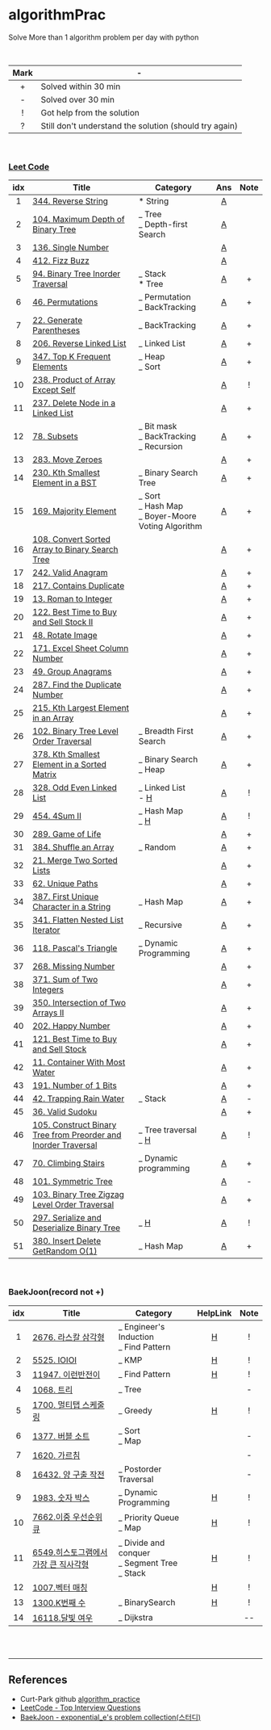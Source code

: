 # algorithmPrac

Solve More than 1 algorithm problem per day with python

<br>

| Mark | -                                                      |
| :--: | ------------------------------------------------------ |
|  +   | Solved within 30 min                                   |
|  -   | Solved over 30 min                                     |
|  !   | Got help from the solution                             |
|  ?   | Still don't understand the solution (should try again) |

<br>

### [Leet Code](https://github.com/chichchic/algorithmPrac/blob/master/leetcode/)

| idx  | Title                                                        | Category                                                     |                             Ans                              | Note |
| :--: | ------------------------------------------------------------ | ------------------------------------------------------------ | :----------------------------------------------------------: | :--: |
|  1   | [344. Reverse String](https://leetcode.com/problems/reverse-string/) | \* String                                                    | [A](https://github.com/chichchic/algorithmPrac/blob/master/leetcode/200223_344.cpp) |      |
|  2   | [104. Maximum Depth of Binary Tree](https://leetcode.com/problems/reverse-string/) | _ Tree<br>_ Depth-first Search                               | [A](https://github.com/chichchic/algorithmPrac/blob/master/leetcode/200222_104.cpp) |      |
|  3   | [136. Single Number](https://leetcode.com/problems/single-number/) |                                                              | [A](https://github.com/chichchic/algorithmPrac/blob/master/leetcode/200224_136.cpp) |      |
|  4   | [412. Fizz Buzz](https://leetcode.com/problems/fizz-buzz/)   |                                                              | [A](https://github.com/chichchic/algorithmPrac/blob/master/leetcode/200225_412.cpp) |      |
|  5   | [94. Binary Tree Inorder Traversal](https://leetcode.com/problems/binary-tree-inorder-traversal/) | _ Stack<br>\* Tree                                           | [A](https://github.com/chichchic/algorithmPrac/blob/master/leetcode/200226_94.md) |  +   |
|  6   | [46. Permutations](https://leetcode.com/problems/permutations/) | _ Permutation<br>_ BackTracking                              | [A](https://github.com/chichchic/algorithmPrac/blob/master/leetcode/200227_46.md) |  +   |
|  7   | [22. Generate Parentheses](https://leetcode.com/problems/generate-parentheses/) | _ BackTracking                                               | [A](https://github.com/chichchic/algorithmPrac/blob/master/leetcode/200227_22.md) |  +   |
|  8   | [206. Reverse Linked List](https://leetcode.com/problems/reverse-linked-list/) | _ Linked List                                                | [A](https://github.com/chichchic/algorithmPrac/blob/master/leetcode/200302_206.md) |  +   |
|  9   | [347. Top K Frequent Elements](https://leetcode.com/problems/top-k-frequent-elements/) | _ Heap<br>_ Sort                                             | [A](https://github.com/chichchic/algorithmPrac/blob/master/leetcode/200303_347.md) |  +   |
|  10  | [238. Product of Array Except Self](https://leetcode.com/problems/product-of-array-except-self/) |                                                              | [A](https://github.com/chichchic/algorithmPrac/blob/master/leetcode/200304_238.md) |  !   |
|  11  | [237. Delete Node in a Linked List](https://leetcode.com/problems/delete-node-in-a-linked-list/) |                                                              | [A](https://github.com/chichchic/algorithmPrac/blob/master/leetcode/200305_237.md) |  +   |
|  12  | [78. Subsets](https://leetcode.com/problems/subsets/)        | _ Bit mask<br>_ BackTracking<br>_ Recursion                  | [A](https://github.com/chichchic/algorithmPrac/blob/master/leetcode/200306_78.md) |  +   |
|  13  | [283. Move Zeroes](https://leetcode.com/problems/move-zeroes/) |                                                              | [A](https://github.com/chichchic/algorithmPrac/blob/master/leetcode/200309_283.md) |  +   |
|  14  | [230. Kth Smallest Element in a BST](https://leetcode.com/problems/kth-smallest-element-in-a-bst/) | _ Binary Search Tree                                         | [A](https://github.com/chichchic/algorithmPrac/blob/master/leetcode/200309_230.md) |  +   |
|  15  | [169. Majority Element](https://leetcode.com/problems/majority-element/) | _ Sort<br />_ Hash Map<br />_ Boyer-Moore Voting Algorithm   | [A](https://github.com/chichchic/algorithmPrac/blob/master/leetcode/200311_169.md) |  +   |
|  16  | [108. Convert Sorted Array to Binary Search Tree](https://leetcode.com/problems/convert-sorted-array-to-binary-search-tree/) |                                                              | [A](https://github.com/chichchic/algorithmPrac/blob/master/leetcode/200312_108.md) |  +   |
|  17  | [242. Valid Anagram](https://leetcode.com/problems/valid-anagram/) |                                                              | [A](https://github.com/chichchic/algorithmPrac/blob/master/leetcode/200313_242.md) |  +   |
|  18  | [217. Contains Duplicate](https://leetcode.com/problems/contains-duplicate/) |                                                              | [A](https://github.com/chichchic/algorithmPrac/blob/master/leetcode/200316_217.md) |  +   |
|  19  | [13. Roman to Integer](https://leetcode.com/problems/roman-to-integer/) |                                                              | [A](https://github.com/chichchic/algorithmPrac/blob/master/leetcode/200317_13.md) |  +   |
|  20  | [122. Best Time to Buy and Sell Stock II](https://leetcode.com/problems/best-time-to-buy-and-sell-stock-ii/) |                                                              | [A](https://github.com/chichchic/algorithmPrac/blob/master/leetcode/200318_122.md) |  +   |
|  21  | [48. Rotate Image](https://leetcode.com/problems/rotate-image/) |                                                              | [A](https://github.com/chichchic/algorithmPrac/blob/master/leetcode/200319_48.md) |  +   |
|  22  | [171. Excel Sheet Column Number](https://leetcode.com/problems/excel-sheet-column-number/) |                                                              | [A](https://github.com/chichchic/algorithmPrac/blob/master/leetcode/200320_171.md) |  +   |
|  23  | [49. Group Anagrams](https://leetcode.com/problems/group-anagrams/) |                                                              | [A](https://github.com/chichchic/algorithmPrac/blob/master/leetcode/200323_49.md) |  +   |
|  24  | [287. Find the Duplicate Number](https://leetcode.com/problems/find-the-duplicate-number/) |                                                              | [A](https://github.com/chichchic/algorithmPrac/blob/master/leetcode/200324_287.md) |  +   |
|  25  | [215. Kth Largest Element in an Array](https://leetcode.com/problems/kth-largest-element-in-an-array/) |                                                              | [A](https://github.com/chichchic/algorithmPrac/blob/master/leetcode/200325_215.md) |  +   |
|  26  | [102. Binary Tree Level Order Traversal](https://leetcode.com/problems/binary-tree-level-order-traversal/) | _ Breadth First Search                                       | [A](https://github.com/chichchic/algorithmPrac/blob/master/leetcode/200326_102.md) |  +   |
|  27  | [378. Kth Smallest Element in a Sorted Matrix](https://leetcode.com/problems/kth-smallest-element-in-a-sorted-matrix/) | _ Binary Search <br />_ Heap                                 | [A](https://github.com/chichchic/algorithmPrac/blob/master/leetcode/200327_378.md) |  +   |
|  28  | [328. Odd Even Linked List](https://leetcode.com/problems/odd-even-linked-list/) | _ Linked List<br />- [H](https://leetcode.com/problems/odd-even-linked-list/solution/) | [A](https://github.com/chichchic/algorithmPrac/blob/master/leetcode/200330_328.md) |  !   |
|  29  | [454. 4Sum II](https://leetcode.com/problems/4sum-ii/)       | _ Hash Map<br />_ [H](https://leetcode.com/problems/4sum-ii/discuss/557856/C%2B%2B-O(n*n)-with-clear-explanation) | [A](https://github.com/chichchic/algorithmPrac/blob/master/leetcode/200402_454.md) |  !   |
|  30  | [289. Game of Life](https://leetcode.com/problems/game-of-life/) |                                                              | [A](https://github.com/chichchic/algorithmPrac/blob/master/leetcode/200403_289.md) |  +   |
|  31  | [384. Shuffle an Array](https://leetcode.com/problems/shuffle-an-array/) | _ Random                                                     | [A](https://github.com/chichchic/algorithmPrac/blob/master/leetcode/200406_384.md) |  +   |
|  32  | [21. Merge Two Sorted Lists](https://leetcode.com/problems/merge-two-sorted-lists/) |                                                              | [A](https://github.com/chichchic/algorithmPrac/blob/master/leetcode/200407_21.md) |  +   |
|  33  | [62. Unique Paths](https://leetcode.com/problems/unique-paths/) |                                                              | [A](https://github.com/chichchic/algorithmPrac/blob/master/leetcode/200408_62.md) |  +   |
|  34  | [387. First Unique Character in a String](https://leetcode.com/problems/first-unique-character-in-a-string/) | _ Hash Map                                                   | [A](https://github.com/chichchic/algorithmPrac/blob/master/leetcode/200409_387.md) |  +   |
|  35  | [341. Flatten Nested List Iterator](https://leetcode.com/problems/flatten-nested-list-iterator/) | _ Recursive                                                  | [A](https://github.com/chichchic/algorithmPrac/blob/master/leetcode/200410_341.md) |  +   |
|  36  | [118. Pascal's Triangle](https://leetcode.com/problems/pascals-triangle/) | _ Dynamic Programming                                        | [A](https://github.com/chichchic/algorithmPrac/blob/master/leetcode/200413_118.md) |  +   |
|  37  | [268. Missing Number](https://leetcode.com/problems/missing-number/) |                                                              | [A](https://github.com/chichchic/algorithmPrac/blob/master/leetcode/200414_268.md) |  +   |
|  38  | [371. Sum of Two Integers](https://leetcode.com/problems/sum-of-two-integers/) |                                                              | [A](https://github.com/chichchic/algorithmPrac/blob/master/leetcode/200415_371.md) |  +   |
|  39  | [350. Intersection of Two Arrays II](https://leetcode.com/problems/intersection-of-two-arrays-ii/) |                                                              | [A](https://github.com/chichchic/algorithmPrac/blob/master/leetcode/200416_350.md) |  +   |
|  40  | [202. Happy Number](https://leetcode.com/problems/happy-number/) |                                                              | [A](https://github.com/chichchic/algorithmPrac/blob/master/leetcode/200417_202.md) |  +   |
|  41  | [121. Best Time to Buy and Sell Stock](https://leetcode.com/problems/best-time-to-buy-and-sell-stock/) |                                                              | [A](https://github.com/chichchic/algorithmPrac/blob/master/leetcode/200420_121.md) |  +   |
|  42  | [11. Container With Most Water](https://leetcode.com/problems/container-with-most-water/) |                                                              | [A](https://github.com/chichchic/algorithmPrac/blob/master/leetcode/200421_11.md) |  +   |
|  43  | [191. Number of 1 Bits](https://leetcode.com/problems/number-of-1-bits/) |                                                              | [A](https://github.com/chichchic/algorithmPrac/blob/master/leetcode/200422_191.md) |  +   |
|  44  | [42. Trapping Rain Water](https://leetcode.com/problems/trapping-rain-water/) | _ Stack                                                      | [A](https://github.com/chichchic/algorithmPrac/blob/master/leetcode/200424_42.md) |  -   |
|  45  | [36. Valid Sudoku](https://leetcode.com/problems/valid-sudoku/) |                                                              | [A](https://github.com/chichchic/algorithmPrac/blob/master/leetcode/200425_36.md) |  +   |
|  46  | [105. Construct Binary Tree from Preorder and Inorder Traversal](https://leetcode.com/problems/construct-binary-tree-from-preorder-and-inorder-traversal/) | _ Tree traversal<br />_ [H](https://leetcode.com/problems/construct-binary-tree-from-preorder-and-inorder-traversal/discuss/591997/C%2B%2B-recursion-solution-beats-98-on-runtime) | [A](https://github.com/chichchic/algorithmPrac/blob/master/leetcode/200427_105.md) |  !   |
|  47  | [70. Climbing Stairs](https://leetcode.com/problems/climbing-stairs/) | _ Dynamic programming                                        | [A](https://github.com/chichchic/algorithmPrac/blob/master/leetcode/200428_70.md) |  +   |
|  48  | [101. Symmetric Tree](https://leetcode.com/problems/symmetric-tree/) |                                                              | [A](https://github.com/chichchic/algorithmPrac/blob/master/leetcode/200429_101.md) |  -   |
|  49  | [103. Binary Tree Zigzag Level Order Traversal](https://leetcode.com/problems/binary-tree-zigzag-level-order-traversal/) |                                                              | [A](https://github.com/chichchic/algorithmPrac/blob/master/leetcode/200430_103.md) |  +   |
|  50  | [297. Serialize and Deserialize Binary Tree](https://leetcode.com/problems/serialize-and-deserialize-binary-tree/) | _ [H](https://leetcode.com/problems/serialize-and-deserialize-binary-tree/discuss/606803/c%2B%2B-90-fast-solution) | [A](https://github.com/chichchic/algorithmPrac/blob/master/leetcode/200503_297.md) |  !   |
|  51  | [380. Insert Delete GetRandom O(1)](https://leetcode.com/problems/insert-delete-getrandom-o1/) | _ Hash Map                                                   | [A](https://github.com/chichchic/algorithmPrac/blob/master/leetcode/200504_380.md) |  +   |

<br>

### BaekJoon(record not +)

| idx  | Title                                                        | Category                                              |                           HelpLink                           | Note |
| :--: | ------------------------------------------------------------ | ----------------------------------------------------- | :----------------------------------------------------------: | :--: |
|  1   | [2676. 라스칼 삼각형](https://www.acmicpc.net/problem/2676)  | _ Engineer's Induction<br>_ Find Pattern              | [H](https://m.blog.naver.com/PostView.nhn?blogId=programmer18&logNo=220779631185&proxyReferer=https%3A%2F%2Fwww.google.com%2F) |  !   |
|  2   | [5525. IOIOI](https://www.acmicpc.net/problem/5525)          | _ KMP                                                 |             [H](https://vvshinevv.tistory.com/2)             |  !   |
|  3   | [11947. 이런반전이](https://www.acmicpc.net/problem/11947)   | _ Find Pattern                                        |         [H](https://www.acmicpc.net/board/view/6476)         |  !   |
|  4   | [1068. 트리](https://www.acmicpc.net/problem/1068)           | _ Tree                                                |                                                              |  -   |
|  5   | [1700. 멀티탭 스케줄링](https://www.acmicpc.net/problem/1700) | _ Greedy                                              |        [H](https://www.acmicpc.net/board/view/45687)         |  !   |
|  6   | [1377. 버블 소트](https://www.acmicpc.net/problem/1377)      | _ Sort<br>_ Map                                       |                                                              |  -   |
|  7   | [1620. 가르침](https://www.acmicpc.net/problem/1062)         |                                                       |                                                              |  -   |
|  8   | [16432. 양 구출 작전](https://www.acmicpc.net/problem/16437) | _ Postorder Traversal                                 |                                                              |  -   |
|  9   | [1983. 숫자 박스](https://www.acmicpc.net/problem/1983)      | _ Dynamic Programming                                 |              [H](https://blog.encrypted.gg/74)               |  !   |
|  10  | [7662.이중 우선순위 큐](https://www.acmicpc.net/problem/7662) | _ Priority Queue<br />_ Map                           |        [H](https://www.acmicpc.net/board/view/47327)         |  !   |
|  11  | [6549.히스토그램에서 가장 큰 직사각형](https://www.acmicpc.net/problem/6549) | _ Divide and conquer<br />_ Segment Tree<br />_ Stack |         [H]((https://www.acmicpc.net/blog/view/12))          |  !   |
|  12  | [1007.벡터 매칭](https://www.acmicpc.net/problem/1007)       |                                                       |         [H](https://www.acmicpc.net/board/view/2406)         |  !   |
|  13  | [1300.K번째 수](https://www.acmicpc.net/problem/1300)        | _ BinarySearch                                        |        [H](https://www.acmicpc.net/board/view/20936)         |  !   |
|  14  | [16118.달빛 여우](https://www.acmicpc.net/problem/16118)     | _ Dijkstra                                            |                                                              |  --  |

<br>

<br>

---

## References

- Curt-Park github [algorithm_practice](https://github.com/Curt-Park/algorithm_practice)
- [LeetCode - Top Interview Questions](https://leetcode.com/problemset/top-interview-questions/)
- [BaekJoon - exponential_e's problem collection(스터디)](https://www.acmicpc.net/workbook/view/2676)
